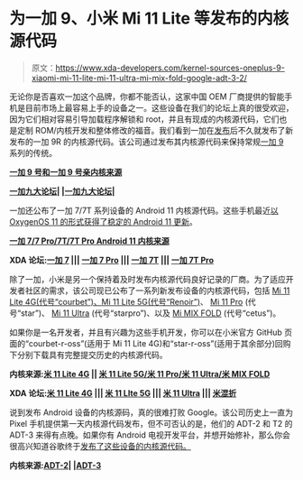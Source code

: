 # 为一加 9、小米 Mi 11 Lite 等发布的内核源代码

> 原文：<https://www.xda-developers.com/kernel-sources-oneplus-9-xiaomi-mi-11-lite-mi-11-ultra-mi-mix-fold-google-adt-3-2/>

无论你是否喜欢一加这个品牌，你都不能否认，这家中国 OEM 厂商提供的智能手机是目前市场上最容易上手的设备之一。这些设备在我们的论坛上真的很受欢迎，因为它们相对容易引导加载程序解锁和 root，并且有现成的内核源代码，它们也是定制 ROM/内核开发和整体修改的福音。我们看到一加在[发布](https://www.xda-developers.com/oneplus-9r-launch/)后不久就发布了新发布的一加 9R 的内核源代码。该公司通过发布其内核源代码来保持常规[一加 9](https://www.xda-developers.com/oneplus-9/) 系列的传统。

**[一加 9 号和一加 9 号亲内核来源](https://github.com/OnePlusOSS/android_kernel_oneplus_sm8350)**

**[一加九大论坛](https://forum.xda-developers.com/f/oneplus-9.12151/)| |[一加九大论坛](https://forum.xda-developers.com/f/oneplus-9-pro.12153/)|**

一加还公布了一加 7/7T 系列设备的 Android 11 内核源代码。这些手机最近[以 OxygenOS 11 的形式获得了稳定的 Android 11 更新](https://www.xda-developers.com/oneplus-7-7-pro-7t-7t-pro-stable-oxygenos-11-android-11/)。

**[一加 7/7 Pro/7T/7T Pro Android 11 内核来源](https://github.com/OnePlusOSS/android_kernel_oneplus_sm8150/commit/46e7111a5b987f3485fb7544a129d3ad95b41ad4)**

**XDA 论坛:[一加 7](https://forum.xda-developers.com/c/oneplus-7.8833/) ||| [一加 7 Pro](https://forum.xda-developers.com/c/oneplus-7-pro.8847/) ||| [一加 7T](https://forum.xda-developers.com/c/oneplus-7t.9249/) ||| [一加 7T Pro](https://forum.xda-developers.com/c/oneplus-7t-pro.9327/)**

除了一加，小米是另一个保持着及时发布内核源代码良好记录的厂商。为了适应开发者社区的需求，该公司现已公布了一系列新发布设备的内核源代码，包括 [Mi 11 Lite 4G(代号“courbet”)、Mi 11 Lite 5G(代号“Renoir”)](https://www.xda-developers.com/xiaomi-mi-11-lite/)、 [Mi 11 Pro](https://www.xda-developers.com/xiaomi-mi-11/) (代号“star”)、 [Mi 11 Ultra](https://www.xda-developers.com/xiaomi-mi-11-ultra/) (代号“starpro”)、以及 [Mi MIX FOLD](https://www.xda-developers.com/xiaomi-mi-mix-fold-launch/) (代号“cetus”)。

如果你是一名开发者，并且有兴趣为这些手机开发，你可以在小米官方 GitHub 页面的“courbet-r-oss”(适用于 Mi 11 Lite 4G)和“star-r-oss”(适用于其余部分)回购下分别下载具有完整提交历史的内核源代码。

**内核来源:[米 11 Lite 4G](https://github.com/MiCode/Xiaomi_Kernel_OpenSource/tree/courbet-r-oss) || [米 11 Lite 5G/米 11 Pro/米 11 Ultra/米 MIX FOLD](https://github.com/MiCode/Xiaomi_Kernel_OpenSource/tree/star-r-oss)**

**XDA 论坛:[米 11 Lite 4G](https://forum.xda-developers.com/f/xiaomi-mi-11-lite-4g.12187/) ||| [米 11 LIte 5G](https://forum.xda-developers.com/f/xiaomi-mi-11-lite-5g.12189/) ||| [米 11 Ultra](https://forum.xda-developers.com/f/xiaomi-mi-11-ultra.12139/) ||| [米混折](https://forum.xda-developers.com/f/xiaomi-mi-mix-fold.12201/)**

说到发布 Android 设备的内核源码，真的很难打败 Google。该公司历史上一直为 Pixel 手机提供第一天内核源代码发布，但不可否认的是，他们的 ADT-2 和 T2 的 ADT-3 来得有点晚。如果你有 Android 电视开发平台，并想开始修补，那么你会很高兴知道谷歌终于[发布了这些设备的内核源代码。](https://twitter.com/MishaalRahman/status/1373068884744540160)

**内核来源:[ADT-2](https://android.googlesource.com/kernel/arm64/+/refs/tags/android-tv-9.0.0_r0.2)| |[ADT-3](https://android.googlesource.com/kernel/arm64/+/refs/tags/android-tv-10.0.0_r0.1)**